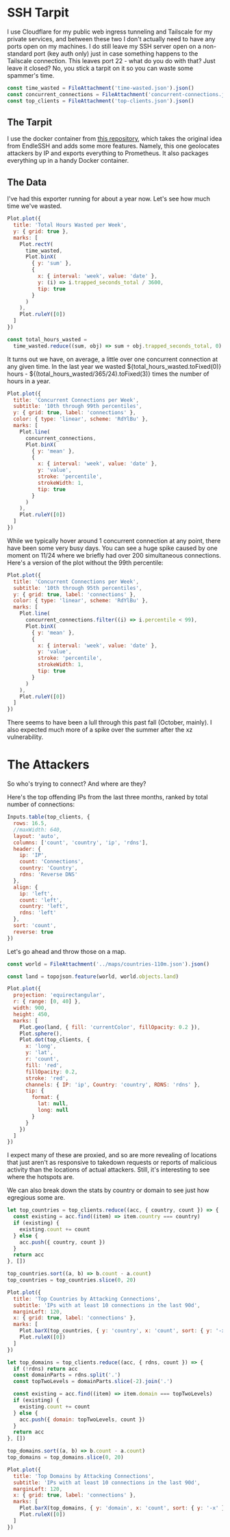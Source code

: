 # SSH Tarpit

I use Cloudflare for my public web ingress tunneling and Tailscale for my private services, and between these two I don't actually need to have any ports open on my machines. I do still leave my SSH server open on a non-standard port (key auth only) just in case something happens to the Tailscale connection. This leaves port 22 - what do you do with that? Just leave it closed? No, you stick a tarpit on it so you can waste some spammer's time.

```js
const time_wasted = FileAttachment('time-wasted.json').json()
const concurrent_connections = FileAttachment('concurrent-connections.json').json()
const top_clients = FileAttachment('top-clients.json').json()
```

## The Tarpit

I use the docker container from [this repository](https://github.com/shizunge/endlessh-go), which takes the original idea from EndleSSH and adds some more features. Namely, this one geolocates attackers by IP and exports everything to Prometheus. It also packages everything up in a handy Docker container.

## The Data

I've had this exporter running for about a year now. Let's see how much time we've wasted.

```js
Plot.plot({
  title: 'Total Hours Wasted per Week',
  y: { grid: true },
  marks: [
    Plot.rectY(
      time_wasted,
      Plot.binX(
        { y: 'sum' },
        {
          x: { interval: 'week', value: 'date' },
          y: (i) => i.trapped_seconds_total / 3600,
          tip: true
        }
      )
    ),
    Plot.ruleY([0])
  ]
})
```

```js
const total_hours_wasted =
  time_wasted.reduce((sum, obj) => sum + obj.trapped_seconds_total, 0) / 3600
```

It turns out we have, on average, a little over one concurrent connection at any given time. In the last year we wasted ${total_hours_wasted.toFixed(0)} hours - ${(total_hours_wasted/365/24).toFixed(3)} times the number of hours in a year.

```js
Plot.plot({
  title: 'Concurrent Connections per Week',
  subtitle: '10th through 99th percentiles',
  y: { grid: true, label: 'connections' },
  color: { type: 'linear', scheme: 'RdYlBu' },
  marks: [
    Plot.line(
      concurrent_connections,
      Plot.binX(
        { y: 'mean' },
        {
          x: { interval: 'week', value: 'date' },
          y: 'value',
          stroke: 'percentile',
          strokeWidth: 1,
          tip: true
        }
      )
    ),
    Plot.ruleY([0])
  ]
})
```

While we typically hover around 1 concurrent connection at any point, there have been some very busy days. You can see a huge spike caused by one moment on 11/24 where we briefly had over 200 simultaneous connections. Here's a version of the plot without the 99th percentile:

```js
Plot.plot({
  title: 'Concurrent Connections per Week',
  subtitle: '10th through 95th percentiles',
  y: { grid: true, label: 'connections' },
  color: { type: 'linear', scheme: 'RdYlBu' },
  marks: [
    Plot.line(
      concurrent_connections.filter((i) => i.percentile < 99),
      Plot.binX(
        { y: 'mean' },
        {
          x: { interval: 'week', value: 'date' },
          y: 'value',
          stroke: 'percentile',
          strokeWidth: 1,
          tip: true
        }
      )
    ),
    Plot.ruleY([0])
  ]
})
```

There seems to have been a lull through this past fall (October, mainly). I also expected much more of a spike over the summer after the xz vulnerability.

# The Attackers

So who's trying to connect? And where are they?

Here's the top offending IPs from the last three months, ranked by total number of connections:

```js
Inputs.table(top_clients, {
  rows: 16.5,
  //maxWidth: 640,
  layout: 'auto',
  columns: ['count', 'country', 'ip', 'rdns'],
  header: {
    ip: 'IP',
    count: 'Connections',
    country: 'Country',
    rdns: 'Reverse DNS'
  },
  align: {
    ip: 'left',
    count: 'left',
    country: 'left',
    rdns: 'left'
  },
  sort: 'count',
  reverse: true
})
```

Let's go ahead and throw those on a map.

```js
const world = FileAttachment('../maps/countries-110m.json').json()
```

```js
const land = topojson.feature(world, world.objects.land)
```

```js
Plot.plot({
  projection: 'equirectangular',
  r: { range: [0, 40] },
  width: 900,
  height: 450,
  marks: [
    Plot.geo(land, { fill: 'currentColor', fillOpacity: 0.2 }),
    Plot.sphere(),
    Plot.dot(top_clients, {
      x: 'long',
      y: 'lat',
      r: 'count',
      fill: 'red',
      fillOpacity: 0.2,
      stroke: 'red',
      channels: { IP: 'ip', Country: 'country', RDNS: 'rdns' },
      tip: {
        format: {
          lat: null,
          long: null
        }
      }
    })
  ]
})
```

I expect many of these are proxied, and so are more revealing of locations that just aren't as responsive to takedown requests or reports of malicious activity than the locations of actual attackers. Still, it's interesting to see where the hotspots are.

We can also break down the stats by country or domain to see just how egregious some are.

```js
let top_countries = top_clients.reduce((acc, { country, count }) => {
  const existing = acc.find((item) => item.country === country)
  if (existing) {
    existing.count += count
  } else {
    acc.push({ country, count })
  }
  return acc
}, [])

top_countries.sort((a, b) => b.count - a.count)
top_countries = top_countries.slice(0, 20)
```

```js
Plot.plot({
  title: 'Top Countries by Attacking Connections',
  subtitle: 'IPs with at least 10 connections in the last 90d',
  marginLeft: 120,
  x: { grid: true, label: 'connections' },
  marks: [
    Plot.barX(top_countries, { y: 'country', x: 'count', sort: { y: '-x' }, tip: true }),
    Plot.ruleX([0])
  ]
})
```

```js
let top_domains = top_clients.reduce((acc, { rdns, count }) => {
  if (!rdns) return acc
  const domainParts = rdns.split('.')
  const topTwoLevels = domainParts.slice(-2).join('.')

  const existing = acc.find((item) => item.domain === topTwoLevels)
  if (existing) {
    existing.count += count
  } else {
    acc.push({ domain: topTwoLevels, count })
  }
  return acc
}, [])

top_domains.sort((a, b) => b.count - a.count)
top_domains = top_domains.slice(0, 20)
```

```js
Plot.plot({
  title: 'Top Domains by Attacking Connections',
  subtitle: 'IPs with at least 10 connections in the last 90d',
  marginLeft: 120,
  x: { grid: true, label: 'connections' },
  marks: [
    Plot.barX(top_domains, { y: 'domain', x: 'count', sort: { y: '-x' }, tip: true }),
    Plot.ruleX([0])
  ]
})
```
